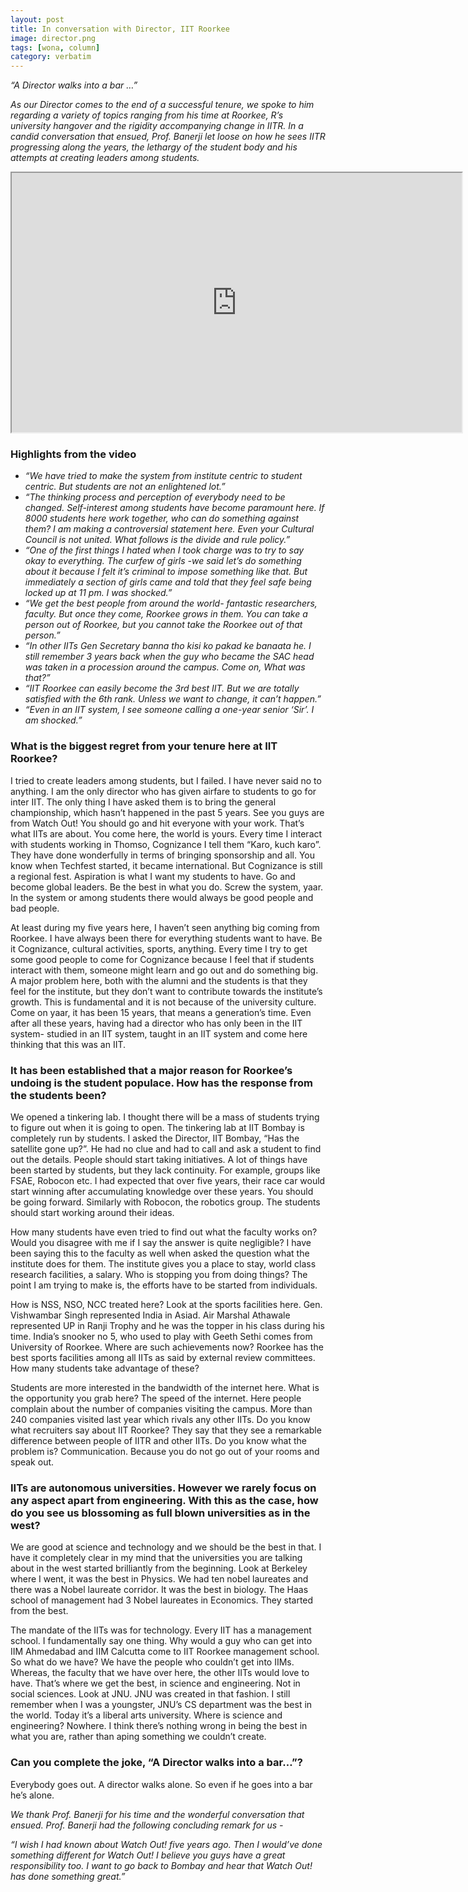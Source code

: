 ```yaml
---
layout: post
title: In conversation with Director, IIT Roorkee
image: director.png
tags: [wona, column]
category: verbatim
---
```


_“A Director walks into a bar …”_

_As our Director comes to the end of a successful tenure, we spoke to him regarding a variety of topics ranging from his time at Roorkee, R’s university hangover and the rigidity accompanying change in IITR. In a candid conversation that ensued, Prof. Banerji let loose on how he sees IITR progressing along the years, the lethargy of the student body and his attempts at creating leaders among students._

<div style="text-align: center;">
  <iframe width="720" height="415" align="center" src="https://www.youtube.com/embed/8HszMROqZYs"></iframe>
</div>

### Highlights from the video

* _“We have tried to make the system from institute centric to student centric. But students are not an enlightened lot.”_
* _“The thinking process  and perception of everybody need to be changed. Self-interest among students have become paramount here. If 8000 students here work together, who can do something against them? I am making a controversial statement here. Even your Cultural Council is not united. What follows is the divide and rule policy.”_
* _“One of the first things I hated when I took charge was to try to say okay to everything. The curfew of girls -we said let’s do something about it because I felt it’s criminal to impose something like that. But immediately a section of girls came and told that they feel safe being locked up at 11 pm. I was shocked.”_
* _“We get the best people from around the world- fantastic researchers, faculty. But once they come, Roorkee grows in them. You can take a person out of Roorkee, but you cannot take the Roorkee out of that person.”_
* _“In other IITs Gen Secretary banna tho kisi ko pakad ke banaata he. I still remember 3 years back when the guy who became the SAC head was taken in a procession around the campus. Come on, What was that?”_
* _“IIT Roorkee can easily become the 3rd best IIT. But we are totally satisfied with the 6th rank. Unless we want to change, it can’t happen.”_
* _“Even in an IIT system, I see someone calling a one-year senior ‘Sir’. I am shocked.”_


### What is the biggest regret from your tenure here at IIT Roorkee?  

I tried to create leaders among students, but I failed. I have never said no to anything. I am the only director who has given airfare to students to go for inter IIT. The only thing I have asked them is to bring the general championship, which hasn’t happened in the past 5 years. See you guys are from Watch Out! You should go and hit everyone with your work. That’s what IITs are about. You come here, the world is yours. Every time I interact with students working in Thomso, Cognizance I tell them “Karo, kuch karo”. They have done wonderfully in terms of bringing sponsorship and all. You know when Techfest started, it became international. But Cognizance is still a regional fest. Aspiration is what I want my students to have. Go and become global leaders. Be the best in what you do. Screw the system, yaar. In the system or among students there would always be good people and bad people.

At least during my five years here, I haven’t seen anything big coming from Roorkee. I have always been there for everything students want to have. Be it Cognizance, cultural activities, sports, anything. Every time I try to get some good people to come for Cognizance because I feel that if students interact with them, someone might learn and go out and do something big. A major problem here, both with the alumni and the students is that they feel for the institute, but they don’t want to contribute towards the institute’s growth. This is fundamental and it is not because of the university culture. Come on yaar, it has been 15 years, that means a generation’s time. Even after all these years, having had a director who has only been in the IIT system- studied in an IIT system, taught in an IIT system and come here thinking that this was an IIT.

### It has been established that a major reason for Roorkee’s undoing is the student populace. How has the response from the students been?  

We opened a tinkering lab. I thought there will be a mass of students trying to figure out when it is going to open. The tinkering lab at IIT Bombay is completely run by students. I asked the Director, IIT Bombay, “Has the satellite gone up?”. He had no clue and had to call and ask a student to find out the details. People should start taking initiatives. A lot of things have been started by students, but they lack continuity. For example, groups like FSAE, Robocon etc. I had expected that over five years, their race car would start winning after accumulating knowledge over these years. You should be going forward. Similarly with Robocon, the robotics group. The students should start working around their ideas.

How many students have even tried to find out what the faculty works on? Would you disagree with me if I say the answer is quite negligible? I have been saying this to the faculty as well when asked the question what the institute does for them. The institute gives you a place to stay, world class research facilities, a salary. Who is stopping you from doing things? The point I am trying to make is, the efforts have to be started from individuals.

How is NSS, NSO, NCC treated here? Look at the sports facilities here. Gen. Vishwambar Singh represented India in Asiad. Air Marshal Athawale represented UP in Ranji Trophy and he was the topper in his class during his time. India’s snooker no 5, who used to play with Geeth Sethi comes from University of Roorkee. Where are such achievements now? Roorkee has the best sports facilities among all IITs as said by external review committees. How many students take advantage of these?

Students are more interested in the bandwidth of the internet here. What is the opportunity you grab here? The speed of the internet. Here people complain about the number of companies visiting the campus. More than 240 companies visited last year which rivals any other IITs. Do you know what recruiters say about IIT Roorkee? They say that they see a remarkable difference between people of IITR and other IITs. Do you know what the problem is? Communication. Because you do not go out of your rooms and speak out.

### IITs are autonomous universities. However we rarely focus on any aspect apart from engineering. With this as the case, how do you see us blossoming as full blown universities as in the west?  

We are good at science and technology and we should be the best in that. I have it completely clear in my mind that the universities you are talking about in the west started brilliantly from the beginning. Look at Berkeley where I went, it was the best in Physics. We had ten nobel laureates and there was a Nobel laureate corridor. It was the best in biology. The Haas school of management had 3 Nobel laureates in Economics. They started from the best.

The mandate of the IITs was for technology. Every IIT has a management school. I fundamentally say one thing. Why would a guy who can get into IIM Ahmedabad and IIM Calcutta come to IIT Roorkee management school. So what do we have? We have the people who couldn’t get into IIMs. Whereas, the faculty that we have over here, the other IITs would love to have. That’s where we get the best, in science and engineering. Not in social sciences. Look at JNU. JNU was created in that fashion. I still remember when I was a youngster, JNU’s CS department was the best in the world. Today it’s a liberal arts university. Where is science and engineering? Nowhere. I think there’s nothing wrong in being the best in what you are, rather than aping something we couldn’t create.

### Can you complete the joke, “A Director walks into a bar…”?  

Everybody goes out. A director walks alone. So even if he goes into a bar he’s alone.

_We thank Prof. Banerji for his time and the wonderful conversation that ensued. Prof. Banerji had the following concluding remark for us -_

_“I wish I had known about Watch Out! five years ago. Then I would’ve done something different for Watch Out! I believe you guys have a great responsibility too. I want to go back to Bombay and hear that Watch Out! has done something great.”_

